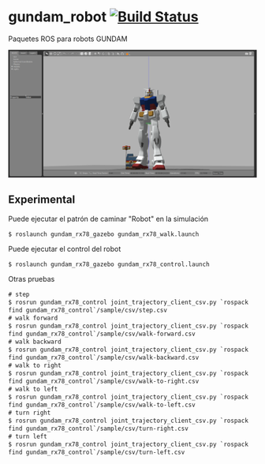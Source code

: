 gundam_robot [![Build Status](https://travis-ci.com/gundam-global-challenge/gundam_robot.svg?branch=master)](https://travis-ci.com/gundam-global-challenge/gundam_robot)
========================================================================================================================================================================
Paquetes ROS para robots GUNDAM

![GUNDAM Gazebo Simulation](img/gundam_rx78_world.png)

Experimental
------------

Puede ejecutar el patrón de caminar "Robot" en la simulación

```
$ roslaunch gundam_rx78_gazebo gundam_rx78_walk.launch
```

Puede ejecutar el control del robot

```
$ roslaunch gundam_rx78_gazebo gundam_rx78_control.launch
```

Otras pruebas

```
# step
$ rosrun gundam_rx78_control joint_trajectory_client_csv.py `rospack find gundam_rx78_control`/sample/csv/step.csv
# walk forward
$ rosrun gundam_rx78_control joint_trajectory_client_csv.py `rospack find gundam_rx78_control`/sample/csv/walk-forward.csv
# walk backward
$ rosrun gundam_rx78_control joint_trajectory_client_csv.py `rospack find gundam_rx78_control`/sample/csv/walk-backward.csv
# walk to right
$ rosrun gundam_rx78_control joint_trajectory_client_csv.py `rospack find gundam_rx78_control`/sample/csv/walk-to-right.csv
# walk to left
$ rosrun gundam_rx78_control joint_trajectory_client_csv.py `rospack find gundam_rx78_control`/sample/csv/walk-to-left.csv
# turn right
$ rosrun gundam_rx78_control joint_trajectory_client_csv.py `rospack find gundam_rx78_control`/sample/csv/turn-right.csv
# turn left
$ rosrun gundam_rx78_control joint_trajectory_client_csv.py `rospack find gundam_rx78_control`/sample/csv/turn-left.csv
```

